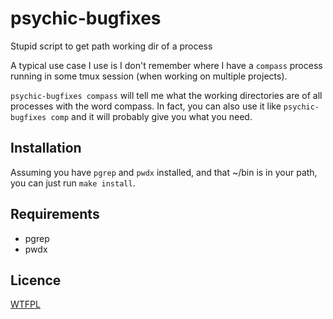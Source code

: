 psychic-bugfixes
================

Stupid script to get path working dir of a process

A typical use case I use is I don't remember where I have a `compass` process running in some tmux session (when working on multiple projects).

`psychic-bugfixes compass` will tell me what the working directories are of all processes with the word compass. In fact, you can also use it like `psychic-bugfixes comp` and it will probably give you what you need.

## Installation
Assuming you have `pgrep` and `pwdx` installed, and that ~/bin is in your path, you can just run `make install`.

## Requirements
- pgrep
- pwdx

## Licence
[WTFPL](http://en.wikipedia.org/wiki/WTFPL)
